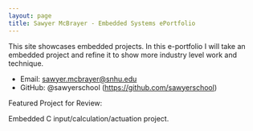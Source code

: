 ```yaml
---
layout: page
title: Sawyer McBrayer - Embedded Systems ePortfolio
---
```


This site showcases embedded projects. In this e-portfolio I will take an embedded project and refine it to show more industry level work and technique.

- Email: sawyer.mcbrayer@snhu.edu
- GitHub: @sawyerschool (https://github.com/sawyerschool)

Featured Project for Review:

Embedded C input/calculation/actuation project.
